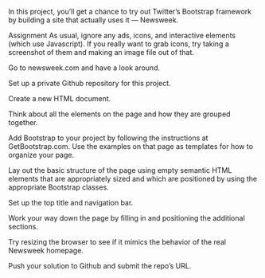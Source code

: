 In this project, you’ll get a chance to try out Twitter’s Bootstrap framework by building a site that actually uses it — Newsweek.

Assignment
As usual, ignore any ads, icons, and interactive elements (which use Javascript). If you really want to grab icons, try taking a screenshot of them and making an image file out of that.

Go to newsweek.com and have a look around.

Set up a private Github repository for this project.

Create a new HTML document.

Think about all the elements on the page and how they are grouped together.

Add Bootstrap to your project by following the instructions at GetBootstrap.com. Use the examples on that page as templates for how to organize your page.

Lay out the basic structure of the page using empty semantic HTML elements that are appropriately sized and which are positioned by using the appropriate Bootstrap classes.

Set up the top title and navigation bar.

Work your way down the page by filling in and positioning the additional sections.

Try resizing the browser to see if it mimics the behavior of the real Newsweek homepage.

Push your solution to Github and submit the repo’s URL.